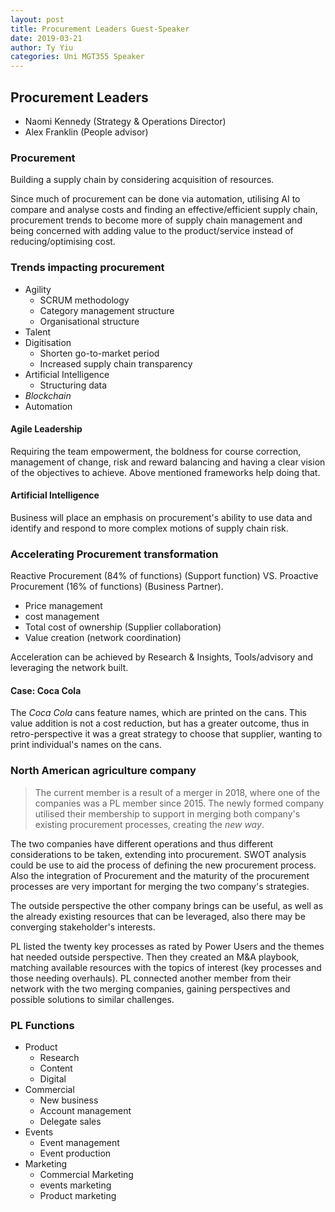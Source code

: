 ```yaml
---
layout: post
title: Procurement Leaders Guest-Speaker 
date: 2019-03-21
author: Ty Yiu
categories: Uni MGT355 Speaker
---
```


## Procurement Leaders 
- Naomi Kennedy (Strategy & Operations Director) 
- Alex Franklin (People advisor)

### Procurement
Building a supply chain by considering acquisition of resources.

Since much of procurement can be done via automation, utilising AI to compare
and analyse costs and finding an effective/efficient supply chain, procurement
trends to become more of supply chain management and being concerned with adding
value to the product/service instead of reducing/optimising cost.

### Trends impacting procurement
- Agility
    - SCRUM methodology
    - Category management structure
    - Organisational structure
- Talent
- Digitisation
    - Shorten go-to-market period
    - Increased supply chain transparency
- Artificial Intelligence
    - Structuring data
- *Blockchain*
- Automation

#### Agile Leadership
Requiring the team empowerment, the boldness for course correction, management
of change, risk and reward balancing and having a clear vision of the objectives
to achieve. Above mentioned frameworks help doing that.

#### Artificial Intelligence
Business will place an emphasis on procurement's ability to use data and
identify and respond to more complex motions of supply chain risk.

### Accelerating Procurement transformation
Reactive Procurement (84% of functions) (Support function) VS. Proactive
Procurement (16% of functions) (Business Partner). 

- Price management
- cost management
- Total cost of ownership (Supplier collaboration)
- Value creation (network coordination)

Acceleration can be achieved by Research & Insights, Tools/advisory and
leveraging the network built.

#### Case: Coca Cola
The *Coca Cola* cans feature names, which are printed on the cans. This value
addition is not a cost reduction, but has a greater outcome, thus in
retro-perspective it was a great strategy to choose that supplier, wanting to
print individual's names on the cans.

### North American agriculture company
> The current member is a result of a merger in 2018, where one of the companies
> was a PL member since 2015. The newly formed company utilised their membership
> to support in merging both company's existing procurement processes, creating
> the *new way*.

The two companies have different operations and thus different considerations to
be taken, extending into procurement. SWOT analysis could be use to aid the
process of defining the new procurement process. Also the integration of
Procurement and the maturity of the procurement processes are very important for
merging the two company's strategies.

The outside perspective the other company brings can be useful, as well as the
already existing resources that can be leveraged, also there may be converging
stakeholder's interests. 

PL listed the twenty key processes as rated by Power Users and the themes hat
needed outside perspective. Then they created an M&A playbook, matching
available resources with the topics of interest (key processes and those needing
overhauls). PL connected another member from their network with the two merging
companies, gaining perspectives and possible solutions to similar challenges.

### PL Functions
* Product
    - Research
    - Content
    - Digital
* Commercial
    - New business
    - Account management
    - Delegate sales
* Events
    - Event management
    - Event production
* Marketing
    - Commercial Marketing
    - events marketing
    - Product marketing

